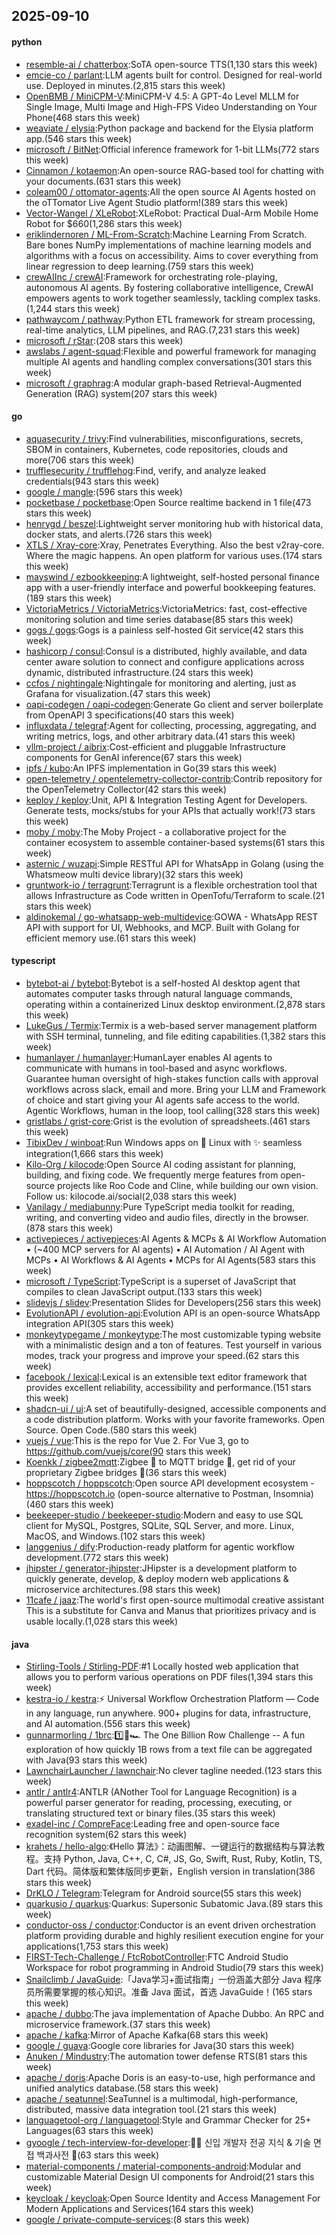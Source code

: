 ## 2025-09-10

#### python
* [resemble-ai / chatterbox](https://github.com/resemble-ai/chatterbox):SoTA open-source TTS(1,130 stars this week)
* [emcie-co / parlant](https://github.com/emcie-co/parlant):LLM agents built for control. Designed for real-world use. Deployed in minutes.(2,815 stars this week)
* [OpenBMB / MiniCPM-V](https://github.com/OpenBMB/MiniCPM-V):MiniCPM-V 4.5: A GPT-4o Level MLLM for Single Image, Multi Image and High-FPS Video Understanding on Your Phone(468 stars this week)
* [weaviate / elysia](https://github.com/weaviate/elysia):Python package and backend for the Elysia platform app.(546 stars this week)
* [microsoft / BitNet](https://github.com/microsoft/BitNet):Official inference framework for 1-bit LLMs(772 stars this week)
* [Cinnamon / kotaemon](https://github.com/Cinnamon/kotaemon):An open-source RAG-based tool for chatting with your documents.(631 stars this week)
* [coleam00 / ottomator-agents](https://github.com/coleam00/ottomator-agents):All the open source AI Agents hosted on the oTTomator Live Agent Studio platform!(389 stars this week)
* [Vector-Wangel / XLeRobot](https://github.com/Vector-Wangel/XLeRobot):XLeRobot: Practical Dual-Arm Mobile Home Robot for $660(1,286 stars this week)
* [eriklindernoren / ML-From-Scratch](https://github.com/eriklindernoren/ML-From-Scratch):Machine Learning From Scratch. Bare bones NumPy implementations of machine learning models and algorithms with a focus on accessibility. Aims to cover everything from linear regression to deep learning.(759 stars this week)
* [crewAIInc / crewAI](https://github.com/crewAIInc/crewAI):Framework for orchestrating role-playing, autonomous AI agents. By fostering collaborative intelligence, CrewAI empowers agents to work together seamlessly, tackling complex tasks.(1,244 stars this week)
* [pathwaycom / pathway](https://github.com/pathwaycom/pathway):Python ETL framework for stream processing, real-time analytics, LLM pipelines, and RAG.(7,231 stars this week)
* [microsoft / rStar](https://github.com/microsoft/rStar):(208 stars this week)
* [awslabs / agent-squad](https://github.com/awslabs/agent-squad):Flexible and powerful framework for managing multiple AI agents and handling complex conversations(301 stars this week)
* [microsoft / graphrag](https://github.com/microsoft/graphrag):A modular graph-based Retrieval-Augmented Generation (RAG) system(207 stars this week)

#### go
* [aquasecurity / trivy](https://github.com/aquasecurity/trivy):Find vulnerabilities, misconfigurations, secrets, SBOM in containers, Kubernetes, code repositories, clouds and more(706 stars this week)
* [trufflesecurity / trufflehog](https://github.com/trufflesecurity/trufflehog):Find, verify, and analyze leaked credentials(943 stars this week)
* [google / mangle](https://github.com/google/mangle):(596 stars this week)
* [pocketbase / pocketbase](https://github.com/pocketbase/pocketbase):Open Source realtime backend in 1 file(473 stars this week)
* [henrygd / beszel](https://github.com/henrygd/beszel):Lightweight server monitoring hub with historical data, docker stats, and alerts.(726 stars this week)
* [XTLS / Xray-core](https://github.com/XTLS/Xray-core):Xray, Penetrates Everything. Also the best v2ray-core. Where the magic happens. An open platform for various uses.(174 stars this week)
* [mayswind / ezbookkeeping](https://github.com/mayswind/ezbookkeeping):A lightweight, self-hosted personal finance app with a user-friendly interface and powerful bookkeeping features.(189 stars this week)
* [VictoriaMetrics / VictoriaMetrics](https://github.com/VictoriaMetrics/VictoriaMetrics):VictoriaMetrics: fast, cost-effective monitoring solution and time series database(85 stars this week)
* [gogs / gogs](https://github.com/gogs/gogs):Gogs is a painless self-hosted Git service(42 stars this week)
* [hashicorp / consul](https://github.com/hashicorp/consul):Consul is a distributed, highly available, and data center aware solution to connect and configure applications across dynamic, distributed infrastructure.(24 stars this week)
* [ccfos / nightingale](https://github.com/ccfos/nightingale):Nightingale for monitoring and alerting, just as Grafana for visualization.(47 stars this week)
* [oapi-codegen / oapi-codegen](https://github.com/oapi-codegen/oapi-codegen):Generate Go client and server boilerplate from OpenAPI 3 specifications(40 stars this week)
* [influxdata / telegraf](https://github.com/influxdata/telegraf):Agent for collecting, processing, aggregating, and writing metrics, logs, and other arbitrary data.(41 stars this week)
* [vllm-project / aibrix](https://github.com/vllm-project/aibrix):Cost-efficient and pluggable Infrastructure components for GenAI inference(67 stars this week)
* [ipfs / kubo](https://github.com/ipfs/kubo):An IPFS implementation in Go(39 stars this week)
* [open-telemetry / opentelemetry-collector-contrib](https://github.com/open-telemetry/opentelemetry-collector-contrib):Contrib repository for the OpenTelemetry Collector(42 stars this week)
* [keploy / keploy](https://github.com/keploy/keploy):Unit, API & Integration Testing Agent for Developers. Generate tests, mocks/stubs for your APIs that actually work!(73 stars this week)
* [moby / moby](https://github.com/moby/moby):The Moby Project - a collaborative project for the container ecosystem to assemble container-based systems(61 stars this week)
* [asternic / wuzapi](https://github.com/asternic/wuzapi):Simple RESTful API for WhatsApp in Golang (using the Whatsmeow multi device library)(32 stars this week)
* [gruntwork-io / terragrunt](https://github.com/gruntwork-io/terragrunt):Terragrunt is a flexible orchestration tool that allows Infrastructure as Code written in OpenTofu/Terraform to scale.(21 stars this week)
* [aldinokemal / go-whatsapp-web-multidevice](https://github.com/aldinokemal/go-whatsapp-web-multidevice):GOWA - WhatsApp REST API with support for UI, Webhooks, and MCP. Built with Golang for efficient memory use.(61 stars this week)

#### typescript
* [bytebot-ai / bytebot](https://github.com/bytebot-ai/bytebot):Bytebot is a self-hosted AI desktop agent that automates computer tasks through natural language commands, operating within a containerized Linux desktop environment.(2,878 stars this week)
* [LukeGus / Termix](https://github.com/LukeGus/Termix):Termix is a web-based server management platform with SSH terminal, tunneling, and file editing capabilities.(1,382 stars this week)
* [humanlayer / humanlayer](https://github.com/humanlayer/humanlayer):HumanLayer enables AI agents to communicate with humans in tool-based and async workflows. Guarantee human oversight of high-stakes function calls with approval workflows across slack, email and more. Bring your LLM and Framework of choice and start giving your AI agents safe access to the world. Agentic Workflows, human in the loop, tool calling(328 stars this week)
* [gristlabs / grist-core](https://github.com/gristlabs/grist-core):Grist is the evolution of spreadsheets.(461 stars this week)
* [TibixDev / winboat](https://github.com/TibixDev/winboat):Run Windows apps on 🐧 Linux with ✨ seamless integration(1,666 stars this week)
* [Kilo-Org / kilocode](https://github.com/Kilo-Org/kilocode):Open Source AI coding assistant for planning, building, and fixing code. We frequently merge features from open-source projects like Roo Code and Cline, while building our own vision. Follow us: kilocode.ai/social(2,038 stars this week)
* [Vanilagy / mediabunny](https://github.com/Vanilagy/mediabunny):Pure TypeScript media toolkit for reading, writing, and converting video and audio files, directly in the browser.(878 stars this week)
* [activepieces / activepieces](https://github.com/activepieces/activepieces):AI Agents & MCPs & AI Workflow Automation • (~400 MCP servers for AI agents) • AI Automation / AI Agent with MCPs • AI Workflows & AI Agents • MCPs for AI Agents(583 stars this week)
* [microsoft / TypeScript](https://github.com/microsoft/TypeScript):TypeScript is a superset of JavaScript that compiles to clean JavaScript output.(133 stars this week)
* [slidevjs / slidev](https://github.com/slidevjs/slidev):Presentation Slides for Developers(256 stars this week)
* [EvolutionAPI / evolution-api](https://github.com/EvolutionAPI/evolution-api):Evolution API is an open-source WhatsApp integration API(305 stars this week)
* [monkeytypegame / monkeytype](https://github.com/monkeytypegame/monkeytype):The most customizable typing website with a minimalistic design and a ton of features. Test yourself in various modes, track your progress and improve your speed.(62 stars this week)
* [facebook / lexical](https://github.com/facebook/lexical):Lexical is an extensible text editor framework that provides excellent reliability, accessibility and performance.(151 stars this week)
* [shadcn-ui / ui](https://github.com/shadcn-ui/ui):A set of beautifully-designed, accessible components and a code distribution platform. Works with your favorite frameworks. Open Source. Open Code.(580 stars this week)
* [vuejs / vue](https://github.com/vuejs/vue):This is the repo for Vue 2. For Vue 3, go to https://github.com/vuejs/core(90 stars this week)
* [Koenkk / zigbee2mqtt](https://github.com/Koenkk/zigbee2mqtt):Zigbee 🐝 to MQTT bridge 🌉, get rid of your proprietary Zigbee bridges 🔨(36 stars this week)
* [hoppscotch / hoppscotch](https://github.com/hoppscotch/hoppscotch):Open source API development ecosystem - https://hoppscotch.io (open-source alternative to Postman, Insomnia)(460 stars this week)
* [beekeeper-studio / beekeeper-studio](https://github.com/beekeeper-studio/beekeeper-studio):Modern and easy to use SQL client for MySQL, Postgres, SQLite, SQL Server, and more. Linux, MacOS, and Windows.(102 stars this week)
* [langgenius / dify](https://github.com/langgenius/dify):Production-ready platform for agentic workflow development.(772 stars this week)
* [jhipster / generator-jhipster](https://github.com/jhipster/generator-jhipster):JHipster is a development platform to quickly generate, develop, & deploy modern web applications & microservice architectures.(98 stars this week)
* [11cafe / jaaz](https://github.com/11cafe/jaaz):The world's first open-source multimodal creative assistant This is a substitute for Canva and Manus that prioritizes privacy and is usable locally.(1,028 stars this week)

#### java
* [Stirling-Tools / Stirling-PDF](https://github.com/Stirling-Tools/Stirling-PDF):#1 Locally hosted web application that allows you to perform various operations on PDF files(1,394 stars this week)
* [kestra-io / kestra](https://github.com/kestra-io/kestra):⚡ Universal Workflow Orchestration Platform — Code in any language, run anywhere. 900+ plugins for data, infrastructure, and AI automation.(556 stars this week)
* [gunnarmorling / 1brc](https://github.com/gunnarmorling/1brc):1️⃣🐝🏎️ The One Billion Row Challenge -- A fun exploration of how quickly 1B rows from a text file can be aggregated with Java(93 stars this week)
* [LawnchairLauncher / lawnchair](https://github.com/LawnchairLauncher/lawnchair):No clever tagline needed.(123 stars this week)
* [antlr / antlr4](https://github.com/antlr/antlr4):ANTLR (ANother Tool for Language Recognition) is a powerful parser generator for reading, processing, executing, or translating structured text or binary files.(35 stars this week)
* [exadel-inc / CompreFace](https://github.com/exadel-inc/CompreFace):Leading free and open-source face recognition system(62 stars this week)
* [krahets / hello-algo](https://github.com/krahets/hello-algo):《Hello 算法》：动画图解、一键运行的数据结构与算法教程。支持 Python, Java, C++, C, C#, JS, Go, Swift, Rust, Ruby, Kotlin, TS, Dart 代码。简体版和繁体版同步更新，English version in translation(386 stars this week)
* [DrKLO / Telegram](https://github.com/DrKLO/Telegram):Telegram for Android source(55 stars this week)
* [quarkusio / quarkus](https://github.com/quarkusio/quarkus):Quarkus: Supersonic Subatomic Java.(89 stars this week)
* [conductor-oss / conductor](https://github.com/conductor-oss/conductor):Conductor is an event driven orchestration platform providing durable and highly resilient execution engine for your applications(1,753 stars this week)
* [FIRST-Tech-Challenge / FtcRobotController](https://github.com/FIRST-Tech-Challenge/FtcRobotController):FTC Android Studio Workspace for robot programming in Android Studio(79 stars this week)
* [Snailclimb / JavaGuide](https://github.com/Snailclimb/JavaGuide):「Java学习+面试指南」一份涵盖大部分 Java 程序员所需要掌握的核心知识。准备 Java 面试，首选 JavaGuide！(165 stars this week)
* [apache / dubbo](https://github.com/apache/dubbo):The java implementation of Apache Dubbo. An RPC and microservice framework.(37 stars this week)
* [apache / kafka](https://github.com/apache/kafka):Mirror of Apache Kafka(68 stars this week)
* [google / guava](https://github.com/google/guava):Google core libraries for Java(30 stars this week)
* [Anuken / Mindustry](https://github.com/Anuken/Mindustry):The automation tower defense RTS(81 stars this week)
* [apache / doris](https://github.com/apache/doris):Apache Doris is an easy-to-use, high performance and unified analytics database.(58 stars this week)
* [apache / seatunnel](https://github.com/apache/seatunnel):SeaTunnel is a multimodal, high-performance, distributed, massive data integration tool.(21 stars this week)
* [languagetool-org / languagetool](https://github.com/languagetool-org/languagetool):Style and Grammar Checker for 25+ Languages(63 stars this week)
* [gyoogle / tech-interview-for-developer](https://github.com/gyoogle/tech-interview-for-developer):👶🏻 신입 개발자 전공 지식 & 기술 면접 백과사전 📖(63 stars this week)
* [material-components / material-components-android](https://github.com/material-components/material-components-android):Modular and customizable Material Design UI components for Android(21 stars this week)
* [keycloak / keycloak](https://github.com/keycloak/keycloak):Open Source Identity and Access Management For Modern Applications and Services(164 stars this week)
* [google / private-compute-services](https://github.com/google/private-compute-services):(8 stars this week)
